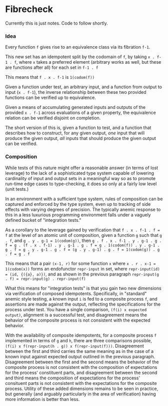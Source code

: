 # Fibrecheck

Currently this is just notes. Code to follow shortly.


### Idea

Every function `f` gives rise to an equivalence class via its fibration `f-1`.

This new set has an idempotent split by the codomain of `f`, by taking `x . f-1 . f`, where `x` takes a preferred element (arbitrary works as well, but these are functions after all) for each set in `f-1 . f`

This means that `f . x . f-1` is `1(codom(f))`

Given a function under test, an arbitrary input, and a function from output to input (`x . f-1`), the inverse relationship between these two provided functions can be verified up to equivalence.

Given a means of accumulating generated inputs and outputs of the provided `x . f-1` across evaluations of a given property, the equivalence relation can be verified disjoint on completion.

The short version of this is, given a function to test, and a function that describes how to construct, for any given output, _one_ input that will produce the given output, _all_ inputs that should produce the given output can be verified.


### Composition

While tests of this nature might offer a reasonable answer (in terms of lost leverage) to the lack of a sophisticated type system capable of lowering cardinality of input and output sets in a meaningful way so as to promote run-time edge cases to type-checking, it does so only at a fairly low level (unit tests.)

In an environment with a sufficient type system, rules of composition can be captured and enforced by the type system, even up to tracking of side effects with varying degrees of precision. The typically anemic response to this in a less luxurious programming environment falls under a vaguely defined bucket of "integration tests."

As a corollary to the leverage gained by verification that `f . x . f-1 . f = f` at the level of an atomic unit of composition, given a function `g` such that `g . f`, and `g . y . g-1 = 1(codom(g))`, then `g . f . x . f-1 . y . g-1 . g . f = g . (f . x . f-1) . y . g-1 . g . f = g . 1(codom(f)) . y . g-1 . g . f = g . y . g-1 . g . f = (g . y . g-1) . g . f = 1(codom(g)) . g . f = g . f`

This means that a pair `(x-1, r)` for some function `x` where `x . r . x-1 = 1(codom(x))` forms an endofunctor `repr-input` in set, where `repr-input(id) = (id, {({a}, a)})`, and as shown in the previous paragraph `repr-input(g . f) = repr-input(g) . repr-input(f)`

What this means for "integration tests" is that you gain two new dimensions via verification of composed idempotents. Specifically, in "standard" anemic style testing, a known input `i` is fed to a composite process `f`, and assertions are made against the output, reflecting the specifications for the process under test. You have a single comparison, `(f(i) x expected output)`, alignment is a successful test, and disagreement means the behavior of the composite process is not consistent with the expected behavior.

With the availability of composite idempotents, for a composite process `f` implemented in terms of `g` and `h`, there are three comparisons possible, `(f(i) x f(repr-input(h . g)) x f(repr-input(f)))`. Disagreement between the first and third carries the same meaning as in the case of a known input against expected output outlined in the previous paragraph. Disagreement between the first and the second means the behavior of the composite process is not consistent with the composition of expectations for the process' constituent parts, and disagreement between the second and third means the composition of expectations for the process' consituent parts is not consistent with the expectations for the composite process. Utility of these added dimensions remains to be seen in practice, but generally (and arguably particularly in the area of verification) having more information is better than less.
